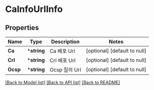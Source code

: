 # CaInfoUrlInfo

## Properties
Name | Type | Description | Notes
------------ | ------------- | ------------- | -------------
**Ca** | ***string** | Ca 배포 Url | [optional] [default to null]
**Crl** | ***string** | Crl 배포 Url | [optional] [default to null]
**Ocsp** | ***string** | Ocsp 질의 Url | [optional] [default to null]

[[Back to Model list]](../README.md#documentation-for-models) [[Back to API list]](../README.md#documentation-for-api-endpoints) [[Back to README]](../README.md)


